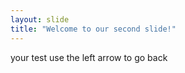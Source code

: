 ```yaml
---
layout: slide 
title: "Welcome to our second slide!"
---
```

your test 
use the left arrow to go back 
